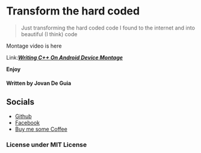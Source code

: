 # Transform the hard coded

> Just transforming the hard coded code  I found to
> the internet and into beautiful (I think) code


Montage video is here

Link:[___Writing C++ On Android Device Montage___](https://youtu.be/5_-H4Gg0OFA)

****Enjoy****

#### Written by Jovan De Guia

## Socials

- [Github](https://github.com/jxmked)
- [Facebook](https://www.facebook.com/deguia25)
- [Buy me some Coffee](https://www.buymeacoffee.com/jxmked)

### License under MIT License